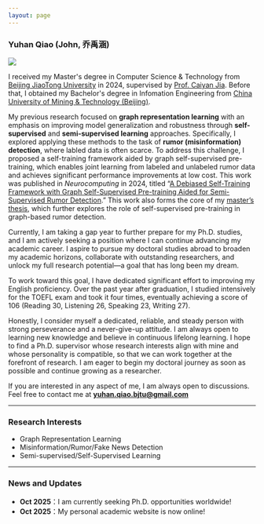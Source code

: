 ```yaml
---
layout: page
---
```


### Yuhan Qiao (John, 乔禹涵)

<img src="https://yuhan-qiao.github.io/qyh6.jpg" class="floatpic">

I received my Master's degree in Computer Science & Technology from [Beijing JiaoTong University](https://www.bjtu.edu.cn/) in 2024, supervised by [Prof. Caiyan Jia](https://faculty.bjtu.edu.cn/8097/). Before that, I obtained my Bachelor's degree in Infomation Engineering from [China University of Mining & Technology (Beijing)](https://www.cumtb.edu.cn/). 

My previous research focused on **graph representation learning** with an emphasis on improving model generalization and robustness through **self-supervised** and **semi-supervised learning** approaches. Specifically, I explored applying these methods to the task of **rumor (misinformation) detection**, where labled data is often scarce. To address this challenge, I proposed a self-training framework aided by graph self-supervised pre-training, which enables joint learning from labeled and unlabeled rumor data and achieves significant performance improvements at low cost. This work was published in _Neurocomputing_ in 2024, titled “[A Debiased Self-Training Framework with Graph Self-Supervised Pre-training Aided for Semi-Supervised Rumor Detection](https://yuhan-qiao.github.io/mypaper/journal/neurocom.pdf).” This work also forms the core of my [master’s thesis](https://yuhan-qiao.github.io/mypaper/thesis/Master_thesis.pdf), which further explores the role of self-supervised pre-training in graph-based rumor detection.

Currently, I am taking a gap year to further prepare for my Ph.D. studies, and I am actively seeking a position where I can continue advancing my academic career. I aspire to pursue my doctoral studies abroad to broaden my academic horizons, collaborate with outstanding researchers, and unlock my full research potential—a goal that has long been my dream.

To work toward this goal, I have dedicated significant effort to improving my English proficiency. Over the past year after graduation, I studied intensively for the TOEFL exam and took it four times, eventually achieving a score of 106 (Reading 30, Listening 26, Speaking 23, Writing 27).

Honestly, I consider myself a dedicated, reliable, and steady person with strong perseverance and a never-give-up attitude. I am always open to learning new knowledge and believe in continuous lifelong learning. I hope to find a Ph.D. supervisor whose research interests align with mine and whose personality is compatible, so that we can work together at the forefront of research. I am eager to begin my doctoral journey as soon as possible and continue growing as a researcher.

If you are interested in any aspect of me, I am always open to discussions. Feel free to contact me at **yuhan.qiao.bjtu@gmail.com**

---

### Research Interests

- Graph Representation Learning
- Misinformation/Rumor/Fake News Detection
- Semi-supervised/Self-Supervised Learning

---

### News and Updates

- **Oct 2025**：I am currently seeking Ph.D. opportunities worldwide!
- **Oct 2025**：My personal academic website is now online!

<br>
